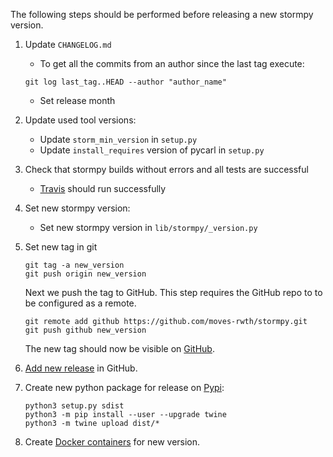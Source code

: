 The following steps should be performed before releasing a new stormpy version.

1. Update `CHANGELOG.md`
   * To get all the commits from an author since the last tag execute:
   ```console
   git log last_tag..HEAD --author "author_name"
   ```
   * Set release month

2. Update used tool versions:
   * Update `storm_min_version` in `setup.py`
   * Update `install_requires` version of pycarl in `setup.py`

3. Check that stormpy builds without errors and all tests are successful
   * [Travis](https://travis-ci.org/moves-rwth/stormpy) should run successfully

4. Set new stormpy version:
   * Set new stormpy version in `lib/stormpy/_version.py`

5. Set new tag in git
   ```console
   git tag -a new_version
   git push origin new_version
   ```
   Next we push the tag to GitHub. This step requires the GitHub repo to to be configured as a remote.
   ```console
   git remote add github https://github.com/moves-rwth/stormpy.git
   git push github new_version
   ```
   The new tag should now be visible on [GitHub](https://github.com/moves-rwth/stormpy/tags).

6. [Add new release](https://github.com/moves-rwth/stormpy/releases/new) in GitHub.

7. Create new python package for release on [Pypi](https://pypi.org/project/stormpy/):
   ```console
   python3 setup.py sdist
   python3 -m pip install --user --upgrade twine
   python3 -m twine upload dist/*
   ```

8. Create [Docker containers](https://hub.docker.com/r/movesrwth/stormpy) for new version.
